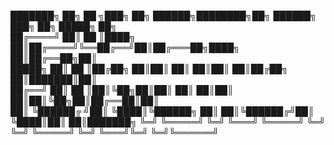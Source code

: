 ███████╗   ██╗   ██   ╗███╗   ██╗ ██████╗████████╗██╗ ██████╗ ███╗   ██╗ █████╗ ██╗     
██╔════╝   ██║   ██   ║████╗  ██║██╔════╝╚══██╔══╝██║██╔═══██╗████╗  ██║██╔══██╗██║     
█████╗     ██║   ██   ║██╔██╗ ██║██║        ██║   ██║██║   ██║██╔██╗ ██║███████║██║     
██╔══╝     ██║   ██   ║██║╚██╗██║██║        ██║   ██║██║   ██║██║╚██╗██║██╔══██║██║     
██║        ╚██████╔   ╝██║ ╚████║╚██████╗   ██║   ██║╚██████╔╝██║ ╚████║██║  ██║███████╗
╚═╝         ╚═════╝    ╚═╝  ╚═══╝ ╚═════╝   ╚═╝   ╚═╝ ╚═════╝ ╚═╝  ╚═══╝╚═╝  ╚═╝╚══════╝
                                                                                  
